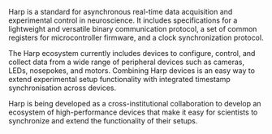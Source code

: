

Harp is a standard for asynchronous real-time data acquisition and experimental control in neuroscience. It includes specifications for a lightweight and versatile binary communication protocol, a set of common registers for microcontroller firmware, and a clock synchronization protocol.

The Harp ecosystem currently includes devices to configure, control, and collect data from a wide range of peripheral devices such as cameras, LEDs, nosepokes, and motors. Combining Harp devices is an easy way to extend experimental setup functionality with integrated timestamp synchronisation across devices.

Harp is being developed as a cross-institutional collaboration to develop an ecosystem of high-performance devices that make it easy for scientists to synchronize and extend the functionality of their setups.
